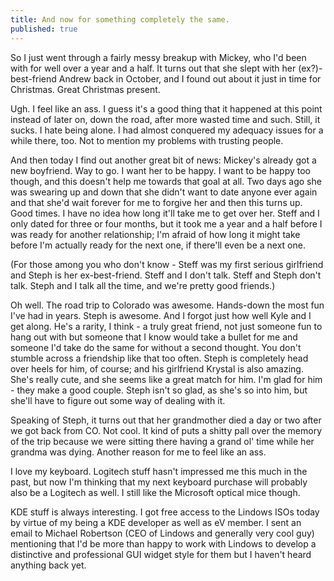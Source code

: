 ```yaml
---
title: And now for something completely the same.
published: true
---
```


So I just went through a fairly messy breakup with Mickey, who I'd been
with for well over a year and a half. It turns out that she slept with
her (ex?)-best-friend Andrew back in October, and I found out about it
just in time for Christmas. Great Christmas present.

Ugh. I feel like an ass. I guess it's a good thing that it happened at
this point instead of later on, down the road, after more wasted time
and such. Still, it sucks. I hate being alone. I had almost conquered my
adequacy issues for a while there, too. Not to mention my problems with
trusting people.

And then today I find out another great bit of news: Mickey's already
got a new boyfriend. Way to go. I want her to be happy. I want to be
happy too though, and this doesn't help me towards that goal at all. Two
days ago she was swearing up and down that she didn't want to date
anyone ever again and that she'd wait forever for me to forgive her and
then this turns up. Good times. I have no idea how long it'll take me to
get over her. Steff and I only dated for three or four months, but it
took me a year and a half before I was ready for another relationship;
I'm afraid of how long it might take before I'm actually ready for the
next one, if there'll even be a next one.

(For those among you who don't know - Steff was my first serious
girlfriend and Steph is her ex-best-friend. Steff and I don't talk.
Steff and Steph don't talk. Steph and I talk all the time, and we're
pretty good friends.)

Oh well. The road trip to Colorado was awesome. Hands-down the most fun
I've had in years. Steph is awesome. And I forgot just how well Kyle and
I get along. He's a rarity, I think - a truly great friend, not just
someone fun to hang out with but someone that I know would take a bullet
for me and someone I'd take do the same for without a second thought.
You don't stumble across a friendship like that too often. Steph is
completely head over heels for him, of course; and his girlfriend
Krystal is also amazing. She's really cute, and she seems like a great
match for him. I'm glad for him - they make a good couple. Steph isn't
so glad, as she's so into him, but she'll have to figure out some way of
dealing with it.

Speaking of Steph, it turns out that her grandmother died a day or two
after we got back from CO. Not cool. It kind of puts a shitty pall over
the memory of the trip because we were sitting there having a grand ol'
time while her grandma was dying. Another reason for me to feel like an
ass.

I love my keyboard. Logitech stuff hasn't impressed me this much in the
past, but now I'm thinking that my next keyboard purchase will probably
also be a Logitech as well. I still like the Microsoft optical mice
though.

KDE stuff is always interesting. I got free access to the Lindows ISOs
today by virtue of my being a KDE developer as well as eV member. I sent
an email to Michael Robertson (CEO of Lindows and generally very cool
guy) mentioning that I'd be more than happy to work with Lindows to
develop a distinctive and professional GUI widget style for them but I
haven't heard anything back yet.
